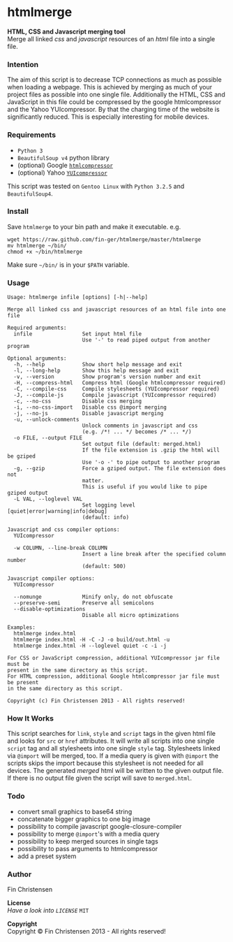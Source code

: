 htmlmerge
=========

__HTML, CSS and Javascript merging tool__  
Merge all linked _css_ and _javascript_ resources of an _html_ file into a
single file.

### Intention ###
The aim of this script is to decrease TCP connections as much as possible when
loading a webpage. This is achieved by merging as much of your project files as
possible into one single file. Additionally the HTML, CSS and JavaScript in this
file could be compressed by the google htmlcompressor and the Yahoo
YUIcompressor. By that the charging time of the website is significantly
reduced. This is especially interesting for mobile devices.


### Requirements ###
* `Python 3`
* `BeautifulSoup v4` python library
* (optional) Google
  [`htmlcompressor`](http://code.google.com/p/htmlcompressor/downloads/list)
* (optional) Yahoo
  [`YUIcompressor`](https://github.com/yui/yuicompressor/releases)

This script was tested on `Gentoo Linux` with `Python 3.2.5` and
`BeautifulSoup4`.


### Install ###
Save `htmlmerge` to your bin path and make it executable.
e.g.

    wget https://raw.github.com/fin-ger/htmlmerge/master/htmlmerge
    mv htmlmerge ~/bin/
    chmod +x ~/bin/htmlmerge

Make sure `~/bin/` is in your `$PATH` variable.

### Usage ###
    Usage: htmlmerge infile [options] [-h|--help]
    
    Merge all linked css and javascript resources of an html file into one file
    
    Required arguments:
      infile                Set input html file
                            Use '-' to read piped output from another program
    
    Optional arguments:
      -h, --help            Show short help message and exit
      -l, --long-help       Show this help message and exit
      -v, --version         Show program's version number and exit
      -H, --compress-html   Compress html (Google htmlcompressor required)
      -C, --compile-css     Compile stylesheets (YUIcompressor required)
      -J, --compile-js      Compile javascript (YUIcompressor required)
      -c, --no-css          Disable css merging
      -i, --no-css-import   Disable css @import merging
      -j, --no-js           Disable javascript merging
      -u, --unlock-comments
                            Unlock comments in javascript and css
                            (e.g. /*! ... */ becomes /* ... */)
      -o FILE, --output FILE
                            Set output file (default: merged.html)
                            If the file extension is .gzip the html will be gziped
                            Use '-o -' to pipe output to another program
      -g, --gzip            Force a gziped output. The file extension does not
                            matter.
                            This is useful if you would like to pipe gziped output
      -L VAL, --loglevel VAL
                            Set logging level [quiet|error|warning|info|debug]
                            (default: info)
    
    Javascript and css compiler options:
      YUIcompressor
    
      -w COLUMN, --line-break COLUMN
                            Insert a line break after the specified column number
                            (default: 500)
    
    Javascript compiler options:
      YUIcompressor
    
      --nomunge             Minify only, do not obfuscate
      --preserve-semi       Preserve all semicolons
      --disable-optimizations
                            Disable all micro optimizations
    
    Examples:
      htmlmerge index.html
      htmlmerge index.html -H -C -J -o build/out.html -u
      htmlmerge index.html -H --loglevel quiet -c -i -j
    
    For CSS or JavaScript compression, additional YUIcompressor jar file must be
    present in the same directory as this script.
    For HTML compression, additional Google htmlcompressor jar file must be present
    in the same directory as this script.
    
    Copyright (c) Fin Christensen 2013 - All rights reserved!

### How It Works ###
This script searches for `link`, `style` and `script` tags in the given html
file and looks for `src` or `href` attributes. It will write all scripts into
one single `script` tag and all stylesheets into one single `style` tag.
Stylesheets linked via `@import` will be merged, too. If a media query is given
with `@import` the scripts skips the import because this stylesheet is not
needed for all devices. The generated *merged* html will be written to the given
output file. If there is no output file given the script will save to
`merged.html`.

### Todo ###
* convert small graphics to base64 string
* concatenate bigger graphics to one big image
* possibility to compile javascript google-closure-compiler
* possibility to merge `@import`'s with a media query
* possibility to keep merged sources in single tags
* possibility to pass arguments to htmlcompressor
* add a preset system

### Author ###
Fin Christensen

__License__  
*Have a look into `LICENSE`* `MIT`

__Copyright__  
Copyright &copy; Fin Christensen 2013 - All rights reserved!
